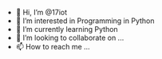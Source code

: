 - 👋 Hi, I’m @17iot
- 👀 I’m interested in Programming in Python
- 🌱 I’m currently learning Python
- 💞️ I’m looking to collaborate on ...
- 📫 How to reach me ...

<!---
17iot/17iot is a ✨ special ✨ repository because its `README.md` (this file) appears on your GitHub profile.
You can click the Preview link to take a look at your changes.
--->
